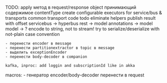 TODO:
    apply метод в request/response object принимающий содержимое contentType
    create configurable executors for service/bus & transports
    common transport code
    todo eliminate helpers
    publish result with offset
    servicebus -> hyperbus
    rest -> model
    annotations -> model
    model -> ?
    encode to string, not to stream!
    try to serialize/deserialize with not-plain case convention
    
    - перенести encoder в message
    - перенести partitionextractor в topic в message
    - выделить exceptionEncoder
    - перенести body-decoder в companion
    
    kafka, inproc: add loggin and subscriptionId like in akka
    
macros:
    - генератор encoder/body-decoder перенести в request
    